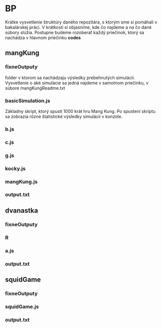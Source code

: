 # BP 
Krátke vysvetlenie štruktúry daného repozitára, s ktorým sme si pomáhali v bakalárskej práci. V krátkosti si objasníme, kde čo najdeme a na čo dané súbory slúžia. 
Postupne budeme rozoberať každý priečinok, ktorý sa nachádza v hlavnom priečinku **codes**

##  mangKung

### fixneOutputy
folder v ktorom sa nachádzaju výsledky prebehnutých simulácií. Vysvetlenie o aké simulácie sa jedná najdeme v samotnom priečinku, v súbore mangKungReadme.txt
### basicSimulation.js
Základny skript, ktorý spusti 1000 krát hru Mang Kung. Po spustení skriptu sa zobrazia rôzne štatistické výsledky simulácií v konzole.
### b.js

### c.js
### g.js
### kocky.js
### mangKung.js
### output.txt

## dvanastka
### fixneOutputy
### R
### a.js
### output.txt

## squidGame
### fixneOutputy
### squidGame.js
### output.txt

